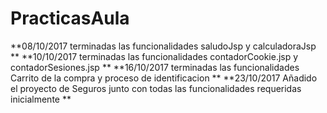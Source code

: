 # PracticasAula
**08/10/2017 terminadas las funcionalidades saludoJsp y calculadoraJsp **
**10/10/2017 terminadas las funcionalidades contadorCookie.jsp y contadorSesiones.jsp **
**16/10/2017 terminadas las funcionalidades Carrito de la compra y proceso de identificacion **
**23/10/2017 Añadido el proyecto de Seguros junto con todas las funcionalidades requeridas inicialmente **
